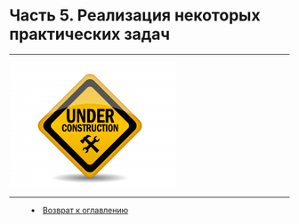 # Часть 5. Реализация некоторых практических задач
***

![](underconstruction.png) 


***



<dd><li> <a href="README.md"> Возврат к оглавлению</a></dd>
 
